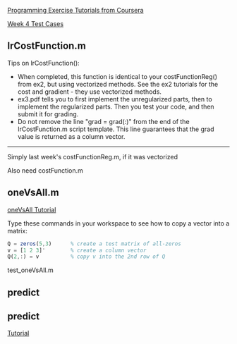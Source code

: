 
[Programming Exercise Tutorials from Coursera](https://www.coursera.org/learn/machine-learning/discussions/all/threads/m0ZdvjSrEeWddiIAC9pDDA)

[Week 4 Test Cases](https://www.coursera.org/learn/machine-learning/discussions/all/threads/5g8LaZTCEeW0dw6k4EUmPw)

## lrCostFunction.m

Tips on lrCostFunction():

- When completed, this function is identical to your costFunctionReg() from ex2, but using vectorized methods. See the ex2 tutorials for the cost and gradient - they use vectorized methods. 
- ex3.pdf tells you to first implement the unregularized parts, then to implement the regularized parts. Then you test your code, and then submit it for grading. 
- Do not remove the line "grad = grad(:)" from the end of the lrCostFunction.m script template. This line guarantees that the grad value is returned as a column vector.

***

Simply last week's costFunctionReg.m, if it was vectorized

Also need costFunction.m

## oneVsAll.m

[oneVsAll Tutorial](https://www.coursera.org/learn/machine-learning/discussions/weeks/4/threads/sLIsSJU1EeW70BJZtLVfGQ)

Type these commands in your workspace to see how to copy a vector into a matrix:

```octave
Q = zeros(5,3)      % create a test matrix of all-zeros
v = [1 2 3]'        % create a column vector
Q(2,:) = v          % copy v into the 2nd row of Q
```

test_oneVsAll.m

## predict

## predict

[Tutorial](https://www.coursera.org/learn/machine-learning/discussions/weeks/4/threads/miam5q2IEeWhLRIkesxXNw)
